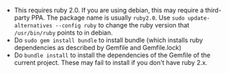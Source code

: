 - This requires ruby 2.0. If you are using debian, this may require a third-party PPA. The package name is usually `ruby2.0`. Use `sudo update-alternatives --config ruby` to change the ruby version that `/usr/bin/ruby` points to in debian.
- Do `sudo gem install bundle` to install bundle (which installs ruby dependencies as described by Gemfile and Gemfile.lock)
- Do `bundle install` to install the dependencies of the Gemfile of the current project. These may fail to install if you don't have ruby 2.x.
